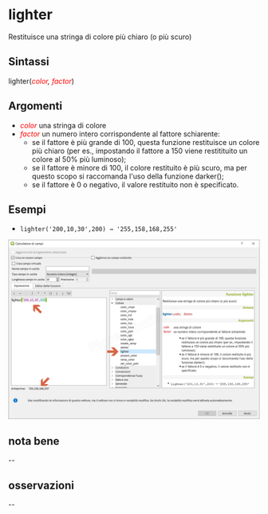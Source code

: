 # lighter

Restituisce una stringa di colore più chiaro (o più scuro)

## Sintassi

lighter(_<span style="color:red;">color</span>, <span style="color:red;">factor</span>_)

## Argomenti

* _<span style="color:red;">color</span>_ una stringa di colore
* _<span style="color:red;">factor</span>_ un numero intero corrispondente al fattore schiarente:
   * se il fattore è più grande di 100, questa funzione restituisce un colore più chiaro (per es., impostando il fattore a 150 viene restitituito un colore al 50% più luminoso);
   * se il fattore è minore di 100, il colore restituito è più scuro, ma per questo scopo si raccomanda l'uso della funzione darker();
   * se il fattore è 0 o negativo, il valore restituito non è specificato.

## Esempi

* `lighter('200,10,30',200) → '255,158,168,255'`

![](/img/colore/lighter/lighter1.png)

## nota bene

--

## osservazioni

--
